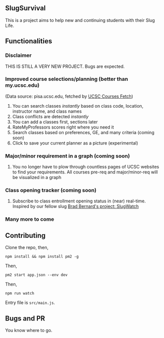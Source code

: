 ## SlugSurvival

This is a project aims to help new and continuing students with their Slug Life.

## Functionalities

### Disclaimer

THIS IS STILL A VERY NEW PROJECT. Bugs are expected.

### Improved course selections/planning (better than my.ucsc.edu)

(Data source: pisa.ucsc.edu, fetched by [UCSC Courses Fetch](https://github.com/zllovesuki/ucsc))

1. You can search classes *instantly* based on class code, location, instructor name, and class names
2. Class conflicts are detected *instantly*
3. You can add a classes first, sections later
4. RateMyProfessors scores right where you need it
5. Search classes based on preferences, GE, and many criteria (coming soon)
6. Click to save your current planner as a picture (experimental)

### Major/minor requirement in a graph (coming soon)

1. You no longer have to plow through countless pages of UCSC websites to find your requirements. All courses pre-req and major/minor-req will be visualized in a graph

### Class opening tracker (coming soon)

1. Subscribe to class entrollment opening status in (near) real-time. Inspired by our fellow slug [Brad Bernard's project: SlugWatch](https://slugwatch.com)

### Many more to come

## Contributing

Clone the repo, then,
```
npm install && npm install pm2 -g
```

Then,
```
pm2 start app.json --env dev
```

Then,
```
npm run watch
```

Entry file is `src/main.js`.

## Bugs and PR

You know where to go.
